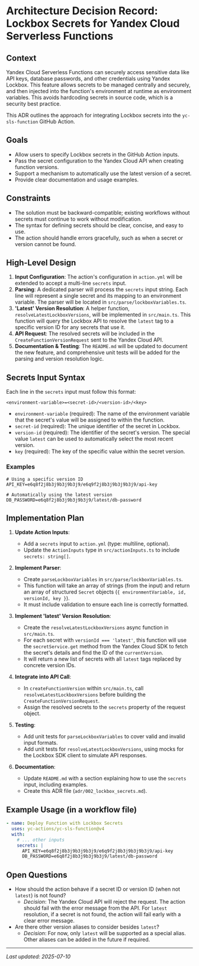 # Architecture Decision Record: Lockbox Secrets for Yandex Cloud Serverless Functions

## Context

Yandex Cloud Serverless Functions can securely access sensitive data like API keys, database passwords, and other credentials using Yandex Lockbox. This feature allows secrets to be managed centrally and securely, and then injected into the function's environment at runtime as environment variables. This avoids hardcoding secrets in source code, which is a security best practice.

This ADR outlines the approach for integrating Lockbox secrets into the `yc-sls-function` GitHub Action.

## Goals

-   Allow users to specify Lockbox secrets in the GitHub Action inputs.
-   Pass the secret configuration to the Yandex Cloud API when creating function versions.
-   Support a mechanism to automatically use the latest version of a secret.
-   Provide clear documentation and usage examples.

## Constraints

-   The solution must be backward-compatible; existing workflows without secrets must continue to work without modification.
-   The syntax for defining secrets should be clear, concise, and easy to use.
-   The action should handle errors gracefully, such as when a secret or version cannot be found.

## High-Level Design

1.  **Input Configuration**: The action's configuration in `action.yml` will be extended to accept a multi-line `secrets` input.
2.  **Parsing**: A dedicated parser will process the `secrets` input string. Each line will represent a single secret and its mapping to an environment variable. The parser will be located in `src/parse/lockboxVariables.ts`.
3.  **'Latest' Version Resolution**: A helper function, `resolveLatestLockboxVersions`, will be implemented in `src/main.ts`. This function will query the Lockbox API to resolve the `latest` tag to a specific version ID for any secrets that use it.
4.  **API Request**: The resolved secrets will be included in the `CreateFunctionVersionRequest` sent to the Yandex Cloud API.
5.  **Documentation & Testing**: The `README.md` will be updated to document the new feature, and comprehensive unit tests will be added for the parsing and version resolution logic.

## Secrets Input Syntax

Each line in the `secrets` input must follow this format:

```
<environment-variable>=<secret-id>/<version-id>/<key>
```

-   `environment-variable` (required): The name of the environment variable that the secret's value will be assigned to within the function.
-   `secret-id` (required): The unique identifier of the secret in Lockbox.
-   `version-id` (required): The identifier of the secret's version. The special value `latest` can be used to automatically select the most recent version.
-   `key` (required): The key of the specific value within the secret version.

### Examples

```
# Using a specific version ID
API_KEY=e6q8f2j8b3j9b3j9b3j9/e6q9f2j8b3j9b3j9b3j9/api-key

# Automatically using the latest version
DB_PASSWORD=e6q8f2j8b3j9b3j9b3j9/latest/db-password
```

## Implementation Plan

1.  **Update Action Inputs**:
    -   Add a `secrets` input to `action.yml` (type: multiline, optional).
    -   Update the `ActionInputs` type in `src/actionInputs.ts` to include `secrets: string[]`.

2.  **Implement Parser**:
    -   Create `parseLockboxVariables` in `src/parse/lockboxVariables.ts`.
    -   This function will take an array of strings (from the input) and return an array of structured `Secret` objects (`{ environmentVariable, id, versionId, key }`).
    -   It must include validation to ensure each line is correctly formatted.

3.  **Implement 'latest' Version Resolution**:
    -   Create the `resolveLatestLockboxVersions` async function in `src/main.ts`.
    -   For each secret with `versionId === 'latest'`, this function will use the `secretService.get` method from the Yandex Cloud SDK to fetch the secret's details and find the ID of the `currentVersion`.
    -   It will return a new list of secrets with all `latest` tags replaced by concrete version IDs.

4.  **Integrate into API Call**:
    -   In `createFunctionVersion` within `src/main.ts`, call `resolveLatestLockboxVersions` before building the `CreateFunctionVersionRequest`.
    -   Assign the resolved secrets to the `secrets` property of the request object.

5.  **Testing**:
    -   Add unit tests for `parseLockboxVariables` to cover valid and invalid input formats.
    -   Add unit tests for `resolveLatestLockboxVersions`, using mocks for the Lockbox SDK client to simulate API responses.

6.  **Documentation**:
    -   Update `README.md` with a section explaining how to use the `secrets` input, including examples.
    -   Create this ADR file (`adr/002_lockbox_secrets.md`).

## Example Usage (in a workflow file)

```yaml
- name: Deploy Function with Lockbox Secrets
  uses: yc-actions/yc-sls-function@v4
  with:
    # ... other inputs
    secrets: |
      API_KEY=e6q8f2j8b3j9b3j9b3j9/e6q9f2j8b3j9b3j9b3j9/api-key
      DB_PASSWORD=e6q8f2j8b3j9b3j9b3j9/latest/db-password
```

## Open Questions

-   How should the action behave if a secret ID or version ID (when not `latest`) is not found?
    -   *Decision*: The Yandex Cloud API will reject the request. The action should fail with the error message from the API. For `latest` resolution, if a secret is not found, the action will fail early with a clear error message.
-   Are there other version aliases to consider besides `latest`?
    -   *Decision*: For now, only `latest` will be supported as a special alias. Other aliases can be added in the future if required.

---
*Last updated: 2025-07-10* 